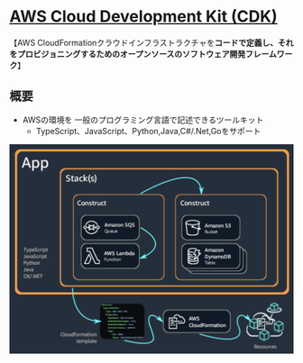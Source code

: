# [AWS Cloud Development Kit (CDK)](https://aws.amazon.com/jp/cdk/)

【AWS CloudFormationクラウドインフラストラクチャを**コードで定義し、それをプロビジョニングするためのオープンソースのソフトウェア開発フレームワーク**】

## 概要

- AWSの環境を 一般のプログラミング言語で記述できるツールキット
  - TypeScript、JavaScript、Python,Java,C#/.Net,Goをサポート

![alt text](cdk.png)

